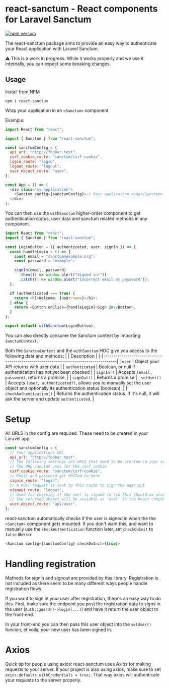 # react-sanctum - React components for Laravel Sanctum

[![npm version](https://badge.fury.io/js/react-sanctum.svg)](https://www.npmjs.com/package/react-sanctum)

The react-sanctum package aims to provide an easy way to authenticate your React
application with Laravel Sanctum.

⚠️ This is a work in progress. While it works properly and we use it internally, you can
expect some breaking changes.

## Usage

Install from NPM

```
npm i react-sanctum
```

Wrap your application in an `<Sanctum>` component

Example:

```js
import React from "react";

import { Sanctum } from "react-sanctum";

const sanctumConfig = {
  api_url: "http://foobar.test",
  csrf_cookie_route: "sanctum/csrf-cookie",
  login_route: "login",
  logout_route: "logout",
  user_object_route: "user",
};

const App = () => (
  <div class="my-application">
    <Sanctum config={sanctumConfig}>// Your application code</Sanctum>
  </div>
);
```

You can then use the `withSanctum` higher-order component to get authentication status,
user data and sanctum related methods in any component.

```js
import React from "react";
import { Sanctum } from "react-sanctum";

const LoginButton = ({ authenticated, user, signIn }) => {
  const handleLogin = () => {
    const email = "sanctum@example.org";
    const password = "example";

    signIn(email, password)
      .then(() => window.alert("Signed in!"))
      .catch(() => window.alert("Incorrect email or password"));
  };

  if (authenticated === true) {
    return <h1>Welcome, {user.name}</h1>;
  } else {
    return <Button onClick={handleLogin}>Sign in</Button>;
  }
};

export default withSanctum(LoginButton);
```

You can also directly consume the Sanctum context by importing `SanctumContext`.

Both the `SanctumContext` and the `withSanctum` HOC give you access to the following
data and methods:
| | Description |
|-|------------------------------------------------------------------------------------|
| `user` | Object your API returns with user data |
| `authenticated` | Boolean, or null if authentication has not yet been checked |
| `signIn()` | Accepts `(email, password)`, returns a promise. |
| `signOut()` | Returns a promise |
| `setUser()` | Accepts `(user, authenticated?)`, allows you to manually set the user object and optionally its authentication status (boolean). |
| `checkAuthentication()` | Returns the authentication status. If it's null, it will ask the server and update `authenticated`. |

# Setup

All URLS in the config are required. These need to be created in your Laravel app.

```js
const sanctumConfig = {
  // Your applications URL
  api_url: "http://foobar.test",
  // The following settings are URLS that need to be created in your Laravel application
  // The URL sanctum uses for the csrf cookie
  csrf_cookie_route: "sanctum/csrf-cookie",
  // Email and password get POSTed to here
  signin_route: "login",
  // A POST request is sent to this route to sign the user out
  signout_route: "logout",
  // Used for checking if the user is signed in (so this should be protected)
  // The returned object will be avaiable as `user` in the React components.
  user_object_route: "api/user",
};
```

react-sanctum automatically checks if the user is signed in when the the `<Sanctum>`
component gets mounted. If you don't want this, and want to manually use the
`checkAuthentication` function later, set `checkOnInit` to `false` like so:

```js
<Sanctum config={sanctumConfig} checkOnInit={true}>
```

# Handling registration

Methods for signin and signout are provided by this library. Registration is not
included as there seem to be many different ways people handle registration flows.

If you want to sign in your user after registration, there's an easy way to do this.
First, make sure the endpoint you post the registration data to signs in the
user (`Auth::guard()->login(...)`) and have it return the user object to the front-end.

In your front-end you can then pass this user object into the `setUser()` funcion,
et voilà, your new user has been signed in.

# Axios

Quick tip for people using axios: react-sanctum uses Axios for making requests to your
server. If your project is also using axios, make sure to set
`axios.defaults.withCredentials = true;`. That way axios will authenticate your requests
to the server properly.
